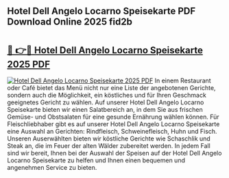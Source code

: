 ## Hotel Dell Angelo Locarno Speisekarte PDF Download Online 2025 fid2b

# <h2><a href="http://gc7vvot.nevu.top/?p=Hotel+Dell+Angelo+Locarno+Speisekarte">🔗 👉🔴 Hotel Dell Angelo Locarno Speisekarte 2025 PDF</a></h2>

[![Hotel Dell Angelo Locarno Speisekarte 2025 PDF](https://i.imgur.com/dBaPXMq.png)](http://gc7vvot.nevu.top/?p=Hotel+Dell+Angelo+Locarno+Speisekarte)
In einem Restaurant oder Café bietet das Menü nicht nur eine Liste der angebotenen Gerichte, sondern auch die Möglichkeit, ein köstliches und für Ihren Geschmack geeignetes Gericht zu wählen. Auf unserer Hotel Dell Angelo Locarno Speisekarte bieten wir einen Salatbereich an, in dem Sie aus frischen Gemüse- und Obstsalaten für eine gesunde Ernährung wählen können. Für Fleischliebhaber gibt es auf unserer Hotel Dell Angelo Locarno Speisekarte eine Auswahl an Gerichten: Rindfleisch, Schweinefleisch, Huhn und Fisch. Unseren Auserwählten bieten wir köstliche Gerichte wie Schaschlik und Steak an, die im Feuer der alten Wälder zubereitet werden. In jedem Fall sind wir bereit, Ihnen bei der Auswahl der Speisen auf der Hotel Dell Angelo Locarno Speisekarte zu helfen und Ihnen einen bequemen und angenehmen Service zu bieten.

